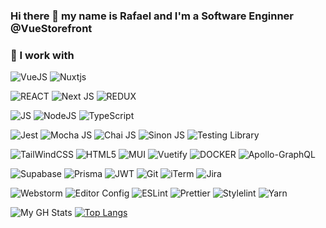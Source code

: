### Hi there 👋 my name is Rafael and I'm a Software Enginner @VueStorefront

### 🔭 I work with

![VueJS](https://img.shields.io/badge/Vue.js-35495E?style=for-the-badge&logo=vue.js&logoColor=4FC08D)
![Nuxtjs](https://img.shields.io/badge/Nuxt-002E3B?style=for-the-badge&logo=nuxtdotjs&logoColor=#00DC82)

![REACT](https://img.shields.io/badge/REACT-REACT?logo=react&style=for-the-badge&color=61DAFB&logoColor=white)
![Next JS](https://img.shields.io/badge/nextjs-%23000000.svg?&style=for-the-badge&logo=next.js&logoColor=white)
![REDUX](https://img.shields.io/badge/REDUX-REDUX?logo=redux&style=for-the-badge&color=764ABC)

![JS](https://img.shields.io/badge/javascript-javascript?logo=javascript&style=for-the-badge&color=F7DF1E&logoColor=black)
![NodeJS](https://img.shields.io/badge/node.js-%2343853D.svg?&style=for-the-badge&logo=node.js&logoColor=white)
![TypeScript](https://img.shields.io/badge/TypeScript-007ACC?style=for-the-badge&logo=typescript&logoColor=white)

![Jest](https://img.shields.io/badge/Jest-323330?style=for-the-badge&logo=Jest&logoColor=white)
![Mocha JS](https://img.shields.io/badge/mocha.js-323330?style=for-the-badge&logo=mocha&logoColor=Brown)
![Chai JS](https://img.shields.io/badge/chai.js-323330?style=for-the-badge&logo=chai&logoColor=red)
![Sinon JS](https://img.shields.io/badge/sinon.js-323330?style=for-the-badge&logo=sinon)
![Testing Library](https://img.shields.io/badge/testing%20library-323330?style=for-the-badge&logo=testing-library&logoColor=red)

![TailWindCSS](https://img.shields.io/badge/Tailwind_CSS-38B2AC?style=for-the-badge&logo=tailwind-css&logoColor=white)
![HTML5](https://img.shields.io/badge/HTML5-E34F26?style=for-the-badge&logo=html5&logoColor=white)
![MUI](https://img.shields.io/badge/MUI-%230081CB.svg?style=for-the-badge&logo=mui&logoColor=white)
![Vuetify](https://img.shields.io/badge/Vuetify-1867C0?style=for-the-badge&logo=vuetify&logoColor=AEDDFF)
![DOCKER](https://img.shields.io/badge/DOCKER-DOCKER?logo=docker&style=for-the-badge&color=2496ED&logoColor=white)
![Apollo-GraphQL](https://img.shields.io/badge/-ApolloGraphQL-311C87?style=for-the-badge&logo=apollo-graphql)

![Supabase](https://img.shields.io/badge/Supabase-181818?style=for-the-badge&logo=supabase&logoColor=white)
![Prisma](https://img.shields.io/badge/Prisma-3982CE?style=for-the-badge&logo=Prisma&logoColor=white)
![JWT](https://img.shields.io/badge/json%20web%20tokens-323330?style=for-the-badge&logo=json-web-tokens&logoColor=pink)
![Git](https://img.shields.io/badge/GIT-E44C30?style=for-the-badge&logo=git&logoColor=white)
![iTerm](https://img.shields.io/badge/iTerm2-000000?style=for-the-badge&logo=iterm2&logoColor=white)
![Jira](https://img.shields.io/badge/Jira-0052CC?style=for-the-badge&logo=Jira&logoColor=white)

![Webstorm](https://img.shields.io/badge/WebStorm-000000?style=for-the-badge&logo=WebStorm&logoColor=white)
![Editor Config](https://img.shields.io/badge/Editor%20Config-E0EFEF?style=for-the-badge&logo=editorconfig&logoColor=000)
![ESLint](https://img.shields.io/badge/eslint-3A33D1?style=for-the-badge&logo=eslint&logoColor=white)
![Prettier](https://img.shields.io/badge/prettier-1A2C34?style=for-the-badge&logo=prettier&logoColor=F7BA3E)
![Stylelint](https://img.shields.io/badge/stylelint-000?style=for-the-badge&logo=stylelint&logoColor=white)
![Yarn](https://img.shields.io/badge/yarn-%232C8EBB.svg?style=for-the-badge&logo=yarn&logoColor=white)

![My GH Stats](https://github-readme-stats.vercel.app/api?username=rjdmacedo&theme=cobalt&show_icons=true&count_private=true&include_all_commits=true)
[![Top Langs](https://github-readme-stats.vercel.app/api/top-langs/?username=rjdmacedo&theme=cobalt&hide=css,html&count_private=true&layout=compact)](https://github.com/rubenmateus/github-readme-stats)

<!--
**rjdmacedo/rjdmacedo** is a ✨ _special_ ✨ repository because its `README.md` (this file) appears on your GitHub profile.

Here are some ideas to get you started:

- 🔭 I’m currently working on ...
- 🌱 I’m currently learning ...
- 👯 I’m looking to collaborate on ...
- 🤔 I’m looking for help with ...
- 💬 Ask me about ...
- 📫 How to reach me: ...
- 😄 Pronouns: ...
- ⚡ Fun fact: ...
-->
